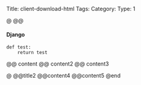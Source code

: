 Title: client-download-html
Tags: 
Category: 
Type: 1

@
@@
#### Django
    def test:
        return test
@@
content
@@
content2
@@
content3

@
@@title2
@@content4
@@content5
@end